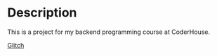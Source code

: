 # Description

This is a project for my backend programming course at CoderHouse.

[Glitch](https://spark-rebel-variraptor.glitch.me/)
